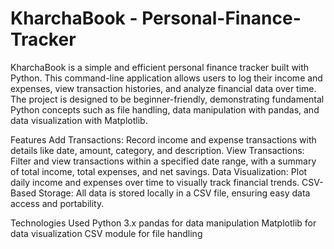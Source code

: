 # KharchaBook - Personal-Finance-Tracker
KharchaBook is a simple and efficient personal finance tracker built with Python. This command-line application allows users to log their income and expenses, view transaction histories, and analyze financial data over time. The project is designed to be beginner-friendly, demonstrating fundamental Python concepts such as file handling, data manipulation with pandas, and data visualization with Matplotlib.

Features
Add Transactions: Record income and expense transactions with details like date, amount, category, and description.
View Transactions: Filter and view transactions within a specified date range, with a summary of total income, total expenses, and net savings.
Data Visualization: Plot daily income and expenses over time to visually track financial trends.
CSV-Based Storage: All data is stored locally in a CSV file, ensuring easy data access and portability.

Technologies Used
Python 3.x
pandas for data manipulation
Matplotlib for data visualization
CSV module for file handling
